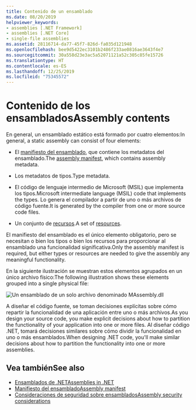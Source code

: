 ```yaml
---
title: Contenido de un ensamblado
ms.date: 08/20/2019
helpviewer_keywords:
- assemblies [.NET Framework]
- assemblies [.NET Core]
- single-file assemblies
ms.assetid: 28116714-da77-45f7-826d-fa035d121948
ms.openlocfilehash: bee9d5422ec3101b2486f233ae0816ae3643f4e7
ms.sourcegitcommit: 30a558d23e3ac5a52071121a52c305c85fe15726
ms.translationtype: HT
ms.contentlocale: es-ES
ms.lasthandoff: 12/25/2019
ms.locfileid: "75345572"
---
```

# <a name="assembly-contents"></a><span data-ttu-id="8244d-102">Contenido de los ensamblados</span><span class="sxs-lookup"><span data-stu-id="8244d-102">Assembly contents</span></span>

<span data-ttu-id="8244d-103">En general, un ensamblado estático está formado por cuatro elementos:</span><span class="sxs-lookup"><span data-stu-id="8244d-103">In general, a static assembly can consist of four elements:</span></span>

- <span data-ttu-id="8244d-104">El [manifiesto del ensamblado](manifest.md), que contiene los metadatos del ensamblado.</span><span class="sxs-lookup"><span data-stu-id="8244d-104">The [assembly manifest](manifest.md), which contains assembly metadata.</span></span>

- <span data-ttu-id="8244d-105">Los metadatos de tipos.</span><span class="sxs-lookup"><span data-stu-id="8244d-105">Type metadata.</span></span>  

- <span data-ttu-id="8244d-106">El código de lenguaje intermedio de Microsoft (MSIL) que implementa los tipos.</span><span class="sxs-lookup"><span data-stu-id="8244d-106">Microsoft intermediate language (MSIL) code that implements the types.</span></span> <span data-ttu-id="8244d-107">Lo genera el compilador a partir de uno o más archivos de código fuente.</span><span class="sxs-lookup"><span data-stu-id="8244d-107">It is generated by the compiler from one or more source code files.</span></span>

- <span data-ttu-id="8244d-108">Un conjunto de [recursos](../../framework/resources/index.md).</span><span class="sxs-lookup"><span data-stu-id="8244d-108">A set of [resources](../../framework/resources/index.md).</span></span>  

<span data-ttu-id="8244d-109">El manifiesto del ensamblado es el único elemento obligatorio, pero se necesitan o bien los tipos o bien los recursos para proporcionar al ensamblado una funcionalidad significativa.</span><span class="sxs-lookup"><span data-stu-id="8244d-109">Only the assembly manifest is required, but either types or resources are needed to give the assembly any meaningful functionality.</span></span>

<span data-ttu-id="8244d-110">En la siguiente ilustración se muestran estos elementos agrupados en un único archivo físico:</span><span class="sxs-lookup"><span data-stu-id="8244d-110">The following illustration shows these elements grouped into a single physical file:</span></span>

![Un ensamblado de un solo archivo denominado MAssembly.dll](./media/contents/single-file-assembly.gif)

<span data-ttu-id="8244d-112">A diseñar el código fuente, se toman decisiones explícitas sobre cómo repartir la funcionalidad de una aplicación entre uno o más archivos.</span><span class="sxs-lookup"><span data-stu-id="8244d-112">As you design your source code, you make explicit decisions about how to partition the functionality of your application into one or more files.</span></span> <span data-ttu-id="8244d-113">Al diseñar código .NET, tomará decisiones similares sobre cómo dividir la funcionalidad en uno o más ensamblados.</span><span class="sxs-lookup"><span data-stu-id="8244d-113">When designing .NET code, you'll make similar decisions about how to partition the functionality into one or more assemblies.</span></span>

## <a name="see-also"></a><span data-ttu-id="8244d-114">Vea también</span><span class="sxs-lookup"><span data-stu-id="8244d-114">See also</span></span>

- [<span data-ttu-id="8244d-115">Ensamblados de .NET</span><span class="sxs-lookup"><span data-stu-id="8244d-115">Assemblies in .NET</span></span>](index.md)
- [<span data-ttu-id="8244d-116">Manifiesto del ensamblado</span><span class="sxs-lookup"><span data-stu-id="8244d-116">Assembly manifest</span></span>](manifest.md)
- [<span data-ttu-id="8244d-117">Consideraciones de seguridad sobre ensamblados</span><span class="sxs-lookup"><span data-stu-id="8244d-117">Assembly security considerations</span></span>](security-considerations.md)
